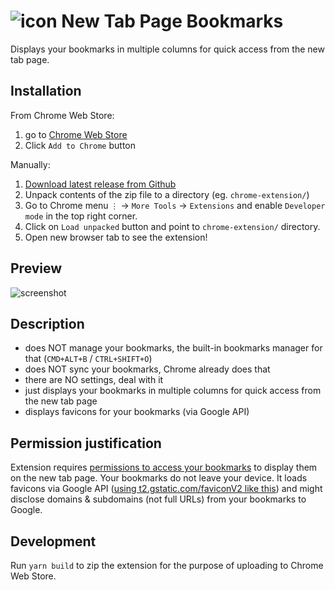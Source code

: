 #  ![icon](https://raw.githubusercontent.com/mathio/chrome-new-tab-page-bookmarks/main/src/icon32.png) New Tab Page Bookmarks

Displays your bookmarks in multiple columns for quick access from the new tab page.

## Installation

From Chrome Web Store:
1. go to [Chrome Web Store](https://chrome.google.com/webstore/detail/new-tab-page-bookmarks/nenadkoihofnhlaokenacmknknmlgdcm)
2. Click `Add to Chrome` button

Manually: 
1. [Download latest release from Github](https://github.com/mathio/chrome-new-tab-page-bookmarks/releases/download/latest/chrome-extension.zip)
2. Unpack contents of the zip file to a directory (eg. `chrome-extension/`)
3. Go to Chrome menu `⋮` -> `More Tools` -> `Extensions` and enable `Developer mode` in the top right corner.
4. Click on `Load unpacked` button and point to `chrome-extension/` directory.
5. Open new browser tab to see the extension!


## Preview

![screenshot](https://raw.githubusercontent.com/mathio/chrome-new-tab-page-bookmarks/main/store/screenshot_1280x800.png "Extension Screenshot")

## Description

- does NOT manage your bookmarks, the built-in bookmarks manager for that (`CMD+ALT+B` / `CTRL+SHIFT+O`)
- does NOT sync your bookmarks, Chrome already does that
- there are NO settings, deal with it
- just displays your bookmarks in multiple columns for quick access from the new tab page
- displays favicons for your bookmarks (via Google API)


## Permission justification

Extension requires [permissions to access your bookmarks](https://developer.chrome.com/docs/extensions/reference/bookmarks/) to display them on the new tab page. Your bookmarks do not leave your device. It loads favicons via Google API ([using t2.gstatic.com/faviconV2 like this](https://t2.gstatic.com/faviconV2?client=SOCIAL&type=FAVICON&fallback_opts=TYPE,SIZE,URL&url=http://github.com&size=16)) and might disclose domains & subdomains (not full URLs) from your bookmarks to Google.


## Development

Run `yarn build` to zip the extension for the purpose of uploading to Chrome Web Store.
